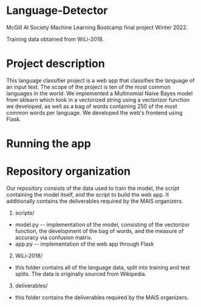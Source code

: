 # Language-Detector
McGill AI Society Machine Learning Bootcamp final project Winter 2022. 

Training data obtained from WiLi-2018. 

# Project description 

This language classifier project is a web app that classifies the language of an input text. The scope of the project is ten of the most common languages in the world. We implemented a Multinomial Naive Bayes model from sklearn which took in a vectorized string using a vectorizor function we developed, as well as a bag of words containing 250 of the most common words per language. We developed the web's frontend using Flask. 

# Running the app 


# Repository organization 

Our repository consists of the data used to train the model, the script containing the model itself, and the script to build the web app. It additionally contains the deliverables required by the MAIS organizers. 

1. scripts/ 
- model.py
 -- implementation of the model, consisting of the vectorizor function, the development of the bag of words, and the measure of accuracy via confusion matrix.
 - app.py 
 -- implementation of the web app through Flask 

2. WiLi-2018/
- this folder contains all of the language data, split into training and test splits. The data is originally sourced from Wikipedia. 

3. deliverables/
- this folder contains the deliverables required by the MAIS organizers. 






